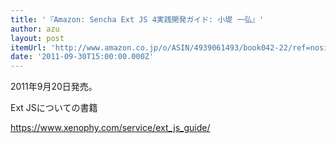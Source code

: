```yaml
---
title: '『Amazon: Sencha Ext JS 4実践開発ガイド: 小堤 一弘』'
author: azu
layout: post
itemUrl: 'http://www.amazon.co.jp/o/ASIN/4939061493/book042-22/ref=nosim'
date: '2011-09-30T15:00:00.000Z'
---
```

2011年9月20日発売。

Ext JSについての書籍

https://www.xenophy.com/service/ext_js_guide/
